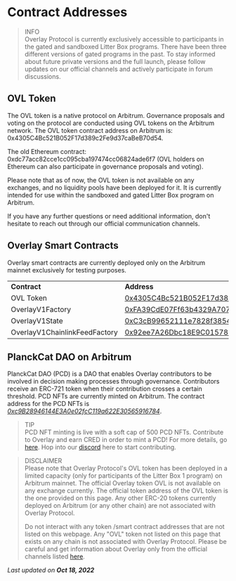 # Contract Addresses



> INFO     
> Overlay Protocol is currently exclusively accessible to participants in the gated and sandboxed Litter Box programs. There have been three different versions of gated programs in the past. To stay informed about future private versions and the full launch, please follow updates on our official channels and actively participate in forum discussions.




## OVL Token

The OVL token is a native protocol on Arbitrum. Governance proposals and voting on the protocol are conducted using OVL tokens on the Arbitrum network. The OVL token contract address on Arbitrum is: 0x4305C4Bc521B052F17d389c2Fe9d37caBeB70d54. 

The old Ethereum contract: 0xdc77acc82cce1cc095cba197474cc06824ade6f7 (OVL holders on Ethereum can also participate in governance proposals and voting).

Please note that as of now, the OVL token is not available on any exchanges, and no liquidity pools have been deployed for it. It is currently intended for use within the sandboxed and gated Litter Box program on Arbitrum. 

If you have any further questions or need additional information, don't hesitate to reach out through our official communication channels.
 


## Overlay Smart Contracts

Overlay smart contracts are currently deployed only on the Arbitrum mainnet exclusively for testing purposes. 


<table>
  <tr>
   <td><strong>Contract</strong>
   </td>
   <td><strong>Address</strong>
   </td>
  </tr>
  <tr>
   <td>OVL Token
   </td>
   <td><a href="https://arbiscan.io/address/0x4305C4Bc521B052F17d389c2Fe9d37caBeB70d54">0x4305C4Bc521B052F17d389c2Fe9d37caBeB70d54</a>
   </td>
  </tr>
  <tr>
   <td>OverlayV1Factory
   </td>
   <td><a href="https://arbiscan.io/address/0xFA39CdE07Ff63b4329A70784C0600Da38CF4777C">0xFA39CdE07Ff63b4329A70784C0600Da38CF4777C</a>
   </td>
  </tr>
  <tr>
   <td>OverlayV1State
   </td>
   <td><a href="https://arbiscan.io/address/0xC3cB99652111e7828f38544E3e94c714D8F9a51a#code">0xC3cB99652111e7828f38544E3e94c714D8F9a51a</a>
   </td>
  </tr>
  <tr>
   <td>OverlayV1ChainlinkFeedFactory
   </td>
   <td><a href="https://arbiscan.io/address/0x92ee7A26Dbc18E9C0157831d79C2906A02fD1FAe">0x92ee7A26Dbc18E9C0157831d79C2906A02fD1FAe</a>
   </td>
  </tr>
</table>



## PlanckCat DAO on Arbitrum

PlanckCat DAO (PCD) is a DAO that enables Overlay contributors to be involved in decision making processes through governance. Contributors receive an ERC-721 token when their contribution crosses a certain threshold. PCD NFTs are currently minted on Arbitrum. The contract address for the PCD NFTs is _[0xc9B28946144E3A0e02fcC119a622E30565916784](https://arbiscan.io/token/0xc9B28946144E3A0e02fcC119a622E30565916784)_.



> TIP     
> PCD NFT minting is live with a soft cap of 500 PCD NFTs. Contribute to Overlay and earn CRED in order to mint a PCD! For more details, go [here](https://www.notion.so/PlanckCat-DAO-7a3fe097aa5c4acaac2d89e142467e53). Hop into our [discord](https://discord.com/invite/m2U5vSr4gD) here to start contributing.



> DISCLAIMER    
> Please note that Overlay Protocol's OVL token has been deployed in a limited capacity (only for participants of the Litter Box 1 program) on Arbitrum mainnet. The official Overlay token OVL is not available on any exchange currently. The official token address of the OVL token is the one provided on this page. Any other ERC-20 tokens currently deployed on Arbitrum (or any other chain) are not associated with Overlay Protocol.       
> 
> Do not interact with any token /smart contract addresses that are not listed on this webpage. Any "OVL" token not listed on this page that exists on any chain is not associated with Overlay Protocol. Please be careful and get information about Overlay only from the official channels listed [here](https://overlay-docs.vercel.app/Getting%20Started/Communication%20channels).


<p style={{textAlign: 'right'}}>
<em>Last updated on <strong>Oct 18, 2022</strong></em></p>


 
